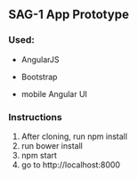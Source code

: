## SAG-1 App Prototype

### Used:

- AngularJS

- Bootstrap

- mobile Angular UI

### Instructions

1. After cloning, run npm install
2. run bower install
3. npm start
4. go to http://localhost:8000
